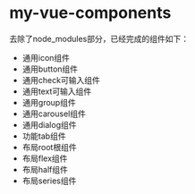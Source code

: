 # my-vue-components

去除了node_modules部分，已经完成的组件如下：

+  通用icon组件
+  通用button组件
+  通用check可输入组件
+  通用text可输入组件
+  通用group组件
+  通用carousel组件
+  通用dialog组件
+  功能tab组件
+  布局root根组件
+  布局flex组件
+  布局half组件
+  布局series组件
